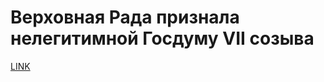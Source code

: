 # Верховная Рада признала нелегитимной Госдуму VII созыва



[LINK](https://varlamov.ru/1965782.html)